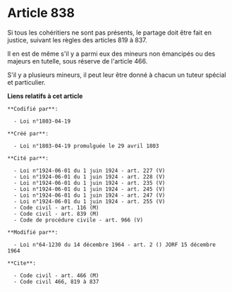 # Article 838

Si tous les cohéritiers ne sont pas présents, le partage doit être fait en justice, suivant les règles des articles 819 à
837.

Il en est de même s'il y a parmi eux des mineurs non émancipés ou des majeurs en tutelle, sous réserve de l'article 466.

S'il y a plusieurs mineurs, il peut leur être donné à chacun un tuteur spécial et particulier.

**Liens relatifs à cet article**

	**Codifié par**:

	  - Loi n°1803-04-19

	**Créé par**:

	  - Loi n°1803-04-19 promulguée le 29 avril 1803

	**Cité par**:

	  - Loi n°1924-06-01 du 1 juin 1924 - art. 227 (V)
	  - Loi n°1924-06-01 du 1 juin 1924 - art. 228 (V)
	  - Loi n°1924-06-01 du 1 juin 1924 - art. 235 (V)
	  - Loi n°1924-06-01 du 1 juin 1924 - art. 245 (V)
	  - Loi n°1924-06-01 du 1 juin 1924 - art. 247 (V)
	  - Loi n°1924-06-01 du 1 juin 1924 - art. 255 (V)
	  - Code civil - art. 116 (M)
	  - Code civil - art. 839 (M)
	  - Code de procédure civile - art. 966 (V)

	**Modifié par**:

	  - Loi n°64-1230 du 14 décembre 1964 - art. 2 () JORF 15 décembre 1964

	**Cite**:

	  - Code civil - art. 466 (M)
	  - Code civil 466, 819 à 837
